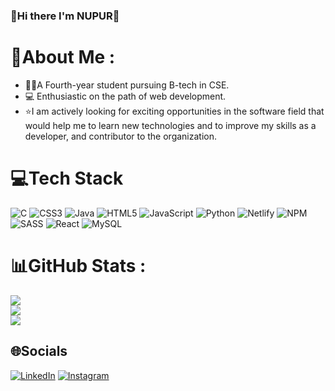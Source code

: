 ### 👋Hi there I'm NUPUR👋

# 💫About Me :

- 👩‍💻A Fourth-year student pursuing B-tech in CSE.  
- 💻 Enthusiastic on the path of web development.
- ⭐I am actively looking for exciting opportunities in the software field that would help me to learn new technologies and to improve my skills as a developer, and contributor to the organization.
 
 

# 💻Tech Stack
![C](https://img.shields.io/badge/c-%2300599C.svg?style=plastic&logo=c&logoColor=white) ![CSS3](https://img.shields.io/badge/css3-%231572B6.svg?style=plastic&logo=css3&logoColor=white) ![Java](https://img.shields.io/badge/java-%23ED8B00.svg?style=plastic&logo=java&logoColor=white) ![HTML5](https://img.shields.io/badge/html5-%23E34F26.svg?style=plastic&logo=html5&logoColor=white) ![JavaScript](https://img.shields.io/badge/javascript-%23323330.svg?style=plastic&logo=javascript&logoColor=%23F7DF1E) ![Python](https://img.shields.io/badge/python-3670A0?style=plastic&logo=python&logoColor=ffdd54) ![Netlify](https://img.shields.io/badge/netlify-%23000000.svg?style=plastic&logo=netlify&logoColor=#00C7B7) ![NPM](https://img.shields.io/badge/NPM-%23000000.svg?style=plastic&logo=npm&logoColor=white) ![SASS](https://img.shields.io/badge/SASS-hotpink.svg?style=plastic&logo=SASS&logoColor=white) ![React](https://img.shields.io/badge/react-%2320232a.svg?style=plastic&logo=react&logoColor=%2361DAFB) ![MySQL](https://img.shields.io/badge/mysql-%2300f.svg?style=plastic&logo=mysql&logoColor=white)


# 📊GitHub Stats :
![](https://github-readme-stats.vercel.app/api?username=Nupur-me&theme=radical&hide_border=false&include_all_commits=true&count_private=false)<br/>
![](https://github-readme-streak-stats.herokuapp.com/?user=Nupur-me&theme=radical&hide_border=false)<br/>
![](https://github-readme-stats.vercel.app/api/top-langs/?username=Nupur-me&theme=radical&hide_border=false&include_all_commits=true&count_private=false&layout=compact)




## 🌐Socials
[![LinkedIn](https://img.shields.io/badge/LinkedIn-%230077B5.svg?logo=linkedin&logoColor=white)](https://linkedin.com/in/nupur-shrivastava07) [![Instagram](https://img.shields.io/badge/Instagram-%23E4405F.svg?logo=Instagram&logoColor=white)](https://instagram.com/rain.07__) 
